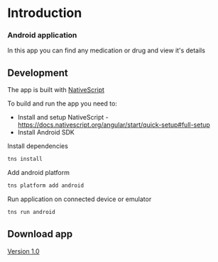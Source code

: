 # Introduction
### Android application

In this app you can find any medication or drug and view it's details

## Development

The app is built with [NativeScript](https://www.nativescript.org/)

To build and run the app you need to:
 - Install and setup NativeScript - https://docs.nativescript.org/angular/start/quick-setup#full-setup
 - Install Android SDK

Install dependencies
```cmd
tns install
```

Add android platform
```cmd
tns platform add android
```

Run application on connected device or emulator
```cmd
tns run android
```


## Download app
[Version 1.0](https://github.com/solev/medications-app/releases/tag/v1.0)
